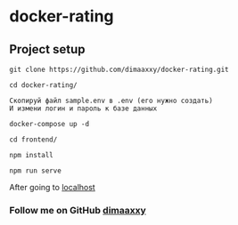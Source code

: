 # docker-rating

## Project setup
```
git clone https://github.com/dimaaxxy/docker-rating.git
```
```
cd docker-rating/
```
```text
Скопируй файл sample.env в .env (его нужно создать)
И измени логин и пароль к базе данных
```
```
docker-compose up -d
```
```
cd frontend/
```
```
npm install
```
```
npm run serve
```

After going to [localhost](http://localhost:8081/)


### Follow me on GitHub [dimaaxxy](https://github.com/dimaaxxy)
